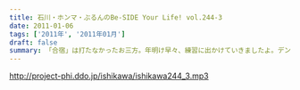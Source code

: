 ```yaml
---
title: 石川・ホンマ・ぶるんのBe-SIDE Your Life! vol.244-3
date: 2011-01-06
tags: ['2011年', '2011年01月']
draft: false
summary: 「合宿」は打たなかったお三方。年明け早々、練習に出かけていきましたよ。デンデケデケデケ♪NAMAE
---
```


http://project-phi.ddo.jp/ishikawa/ishikawa244_3.mp3
